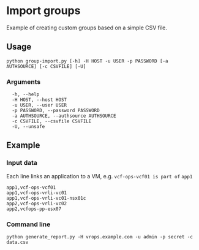 # Import groups

Example of creating custom groups based on a simple CSV file.

## Usage

```
python group-import.py [-h] -H HOST -u USER -p PASSWORD [-a AUTHSOURCE] [-c CSVFILE] [-U]
```

### Arguments
```
  -h, --help 
  -H HOST, --host HOST
  -u USER, --user USER
  -p PASSWORD, --password PASSWORD
  -a AUTHSOURCE, --authsource AUTHSOURCE
  -c CSVFILE, --csvfile CSVFILE
  -U, --unsafe

```

## Example 

### Input data

Each line links an application to a VM, e.g. `vcf-ops-vcf01 is part of` `app1`

```csv
app1,vcf-ops-vcf01
app1,vcf-ops-vrli-vc01
app1,vcf-ops-vrli-vc01-nsx01c
app2,vcf-ops-vrli-vc02
app2,vcfops-pp-esx07
```

### Command line

```commandline
python generate_report.py -H vrops.example.com -u admin -p secret -c data.csv
```
